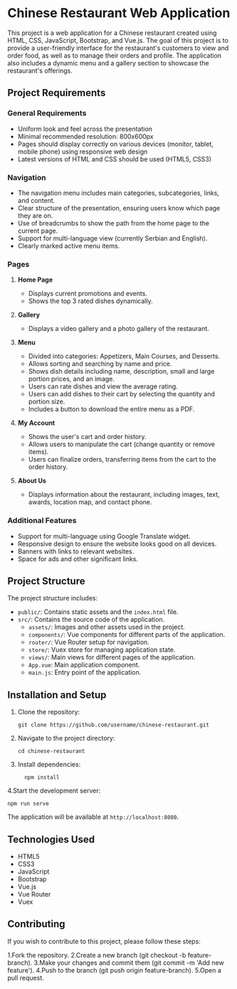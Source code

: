 # Chinese Restaurant Web Application

This project is a web application for a Chinese restaurant created using HTML, CSS, JavaScript, Bootstrap, and Vue.js. The goal of this project is to provide a user-friendly interface for the restaurant's customers to view and order food, as well as to manage their orders and profile. The application also includes a dynamic menu and a gallery section to showcase the restaurant's offerings.

## Project Requirements

### General Requirements
- Uniform look and feel across the presentation
- Minimal recommended resolution: 800x600px
- Pages should display correctly on various devices (monitor, tablet, mobile phone) using responsive web design
- Latest versions of HTML and CSS should be used (HTML5, CSS3)

### Navigation
- The navigation menu includes main categories, subcategories, links, and content.
- Clear structure of the presentation, ensuring users know which page they are on.
- Use of breadcrumbs to show the path from the home page to the current page.
- Support for multi-language view (currently Serbian and English).
- Clearly marked active menu items.

### Pages
1. **Home Page**
   - Displays current promotions and events.
   - Shows the top 3 rated dishes dynamically.

2. **Gallery**
   - Displays a video gallery and a photo gallery of the restaurant.

3. **Menu**
   - Divided into categories: Appetizers, Main Courses, and Desserts.
   - Allows sorting and searching by name and price.
   - Shows dish details including name, description, small and large portion prices, and an image.
   - Users can rate dishes and view the average rating.
   - Users can add dishes to their cart by selecting the quantity and portion size.
   - Includes a button to download the entire menu as a PDF.

4. **My Account**
   - Shows the user's cart and order history.
   - Allows users to manipulate the cart (change quantity or remove items).
   - Users can finalize orders, transferring items from the cart to the order history.

5. **About Us**
   - Displays information about the restaurant, including images, text, awards, location map, and contact phone.

### Additional Features
- Support for multi-language using Google Translate widget.
- Responsive design to ensure the website looks good on all devices.
- Banners with links to relevant websites.
- Space for ads and other significant links.

## Project Structure

The project structure includes:

- `public/`: Contains static assets and the `index.html` file.
- `src/`: Contains the source code of the application.
  - `assets/`: Images and other assets used in the project.
  - `components/`: Vue components for different parts of the application.
  - `router/`: Vue Router setup for navigation.
  - `store/`: Vuex store for managing application state.
  - `views/`: Main views for different pages of the application.
  - `App.vue`: Main application component.
  - `main.js`: Entry point of the application.

## Installation and Setup

1. Clone the repository:
     ```
     git clone https://github.com/username/chinese-restaurant.git
    ```
2. Navigate to the project directory:
   ```
   cd chinese-restaurant
   ```
3. Install dependencies:
    ```
      npm install
    ```
4.Start the development server:
```
npm run serve

```
The application will be available at `http://localhost:8080`.

## Technologies Used
- HTML5
- CSS3
- JavaScript
- Bootstrap
- Vue.js
- Vue Router
- Vuex

## Contributing

If you wish to contribute to this project, please follow these steps:

1.Fork the repository.
2.Create a new branch (git checkout -b feature-branch).
3.Make your changes and commit them (git commit -m 'Add new feature').
4.Push to the branch (git push origin feature-branch).
5.Open a pull request.



